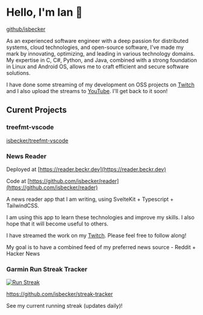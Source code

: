 
# Hello, I'm Ian 👋

[github/isbecker](https://github.com/isbecker)

As an experienced software engineer with a deep passion for distributed systems, cloud technologies, and open-source software, I've made my mark by innovating, optimizing, and leading in various technology domains. My expertise in C, C#, Python, and Java, combined with a strong foundation in Linux and Android OS, allows me to craft efficient and secure software solutions.

I have done some streaming of my development on OSS projects on [Twitch](https://twitch.tv/beckrdev) and I also upload the streams to [YouTube](https://youtube.com/@beckrdev).
I'll get back to it soon!

## Curent Projects

### treefmt-vscode

[isbecker/treefmt-vscode](https://github.com/isbecker/treefmt-vscode)

### News Reader

Deployed at [https://reader.beckr.dev](https://reader.beckr.dev)

Code at [https://github.com/isbecker/reader](https://github.com/isbecker/reader)

A news reader app that I am writing, using SvelteKit + Typescript + TailwindCSS.

I am using this app to learn these technologies and improve my skills. I also hope that it will become useful to others.

I have streamed the work on my [Twitch](https://twitch.tv/beckrdev). Please feel free to follow along!

My goal is to have a combined feed of my preferred news source - Reddit + Hacker News

### Garmin Run Streak Tracker

[![Run Streak](https://img.shields.io/badge/dynamic/json?url=https%3A%2F%2Fraw.githubusercontent.com%2Fisbecker%2Fstreak-tracker%2Fmain%2Fstreak.json&query=%24.total_count&suffix=%20days&style=for-the-badge&label=%F0%9F%8F%83%20Run%20Streak&color=lawngreen&link=https%3A%2F%2Fgithub.com%2Fisbecker%2Fstreak-tracker)](https://github.com/isbecker/streak-tracker)

<https://github.com/isbecker/streak-tracker>

See my current running streak (updates daily)!

